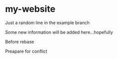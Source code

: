 # my-website

Just a random line in the example branch

Some new information will be added here...hopefully

Before rebase

Preapare for conflict
